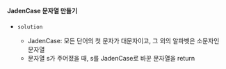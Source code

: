 #### JadenCase 문자열 만들기

* `solution`

  * JadenCase: 모든 단어의 첫 문자가 대문자이고, 그 외의 알파벳은 소문자인 문자열
  * 문자열 s가 주어졌을 때, s를 JadenCase로 바꾼 문자열을 return

  